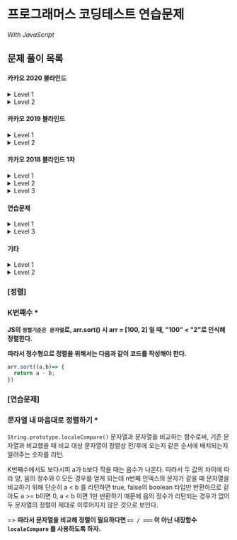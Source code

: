 # 프로그래머스 코딩테스트 연습문제

_With JavaScript_



## 문제 풀이 목록

#### 카카오 2020 블라인드

<details>
  <summary>Level 1</summary>
  <table>
    <tr>
      <th>TO DO</th>
      <th>DOING</th>
      <th>DONE</th>
    </tr>
    <tr>
      <td></td>
      <td></td>
      <td>
        <ul>
          <li>문자열 압축</li>
        </ul>
      </td>
    </tr>
  </table>
</details>

<details>
  <summary>Level 2</summary>
  <table>
    <tr>
      <th>TO DO</th>
      <th>DOING</th>
      <th>DONE</th>
    </tr>
    <tr>
      <td></td>
      <td></td>
      <td>
        <ul>
          <li>괄호 변환</li>
        </ul>
      </td>
    </tr>
  </table>
</details>



#### 카카오 2019 블라인드

<details>
  <summary>Level 1</summary>
  <table>
    <tr>
      <th>TO DO</th>
      <th>DOING</th>
      <th>DONE</th>
    </tr>
    <tr>
      <td></td>
      <td></td>
      <td>
        <ul>
          <li>실패율</li>
        </ul>
      </td>
    </tr>
  </table>
</details>

<details>
  <summary>Level 2</summary>
  <table>
    <tr>
      <th>TO DO</th>
      <th>DOING</th>
      <th>DONE</th>
    </tr>
    <tr>
      <td></td>
      <td></td>
      <td>
        <ul>
          <li>오픈채팅방</li>
        </ul>
      </td>
    </tr>
  </table>
</details>



#### 카카오 2018 블라인드 1차

<details>
  <summary>Level 1</summary>
  <table>
    <tr>
      <th>TO DO</th>
      <th>DOING</th>
      <th>DONE</th>
    </tr>
    <tr>
      <td></td>
      <td></td>
      <td>
        <ul>
          <li>다트게임</li>
        </ul>
      </td>
    </tr>
  </table>
</details>

<details>
  <summary>Level 2</summary>
  <table>
    <tr>
      <th>TO DO</th>
      <th>DOING</th>
      <th>DONE</th>
    </tr>
    <tr>
      <td></td>
      <td></td>
      <td>
        <ul>
          <li>뉴스 클러스터링</li>
        </ul>
      </td>
    </tr>
  </table>
</details>

<details>
  <summary>Level 3</summary>
  <table>
    <tr>
      <th>TO DO</th>
      <th>DOING</th>
      <th>DONE</th>
    </tr>
    <tr>
      <td></td>
      <td></td>
      <td>
        <ul>
          <li>셔틀버스</li>
        </ul>
      </td>
    </tr>
  </table>
</details>



#### 연습문제

<details>
  <summary>Level 1</summary>
  <table>
    <tr>
      <th>TO DO</th>
      <th>DOING</th>
      <th>DONE</th>
    </tr>
    <tr>
      <td></td>
      <td></td>
      <td>
        <ul>
          <li>2016년</li>
          <li>가운데 글자 가져오기</li>
          <li>같은 숫자는 싫어</li>
          <li>나누어 떨어지는 숫자 배열</li>
          <li>소수 찾기</li>
          <li>문자열 내 마음대로 정렬하기</li>
          <li>문자열 내 p와 y의 개수</li>
          <li>문자열 내림차순으로 배치하기</li>
          <li>문자열 다루기 기본</li>
          <li>수박수박수박수박수박수?</li>
          <li>문자열을 정수로 바꾸기</li>
          <li>시저 암호</li>
          <li>약수의 합</li>
          <li>이상한 문자 만들기</li>
          <li>자릿수 더하기</li>
          <li>자연수 뒤집어 배열로 만들기</li>
          <li>정수 내림차순으로 배치하기</li>
          <li>정수 제곱근 판별</li>
          <li>제일 작은 수 제거하기</li>
          <li>짝수와 홀수</li>
          <li>최대공약수와 최소공배수</li>
          <li>콜라츠 추측</li>
          <li>평균 구하기</li>
          <li>하샤드 수</li>
          <li>핸드폰 번호 가리기</li>
          <li>행렬의 덧셈</li>
          <li>x만큼 간격이 있는 n개의 숫자</li>
          <li>직사각형 별찍기</li>
          <li>예산</li>
        </ul>
      </td>
    </tr>
  </table>
</details>

<details>
  <summary>Level 3</summary>
  <table>
    <tr>
      <th>TO DO</th>
      <th>DOING</th>
      <th>DONE</th>
    </tr>
    <tr>
      <td></td>
      <td></td>
      <td>
        <ul>
          <li>하노이의 탑</li>
        </ul>
      </td>
    </tr>
  </table>
</details>



#### 기타

<details>
  <summary>Level 1</summary>
  <table>
    <tr>
      <th>TO DO</th>
      <th>DOING</th>
      <th>DONE</th>
    </tr>
    <tr>
      <td></td>
      <td></td>
      <td>
        <ul>
          <li>[해시] 완주하지 못한 선수</li>
          <li>[완전탐색] 모의고사</li>
          <li><strong>[정렬] K번째 수</strong></li>
          <li>[그리디] 체육복</li>
        </ul>
      </td>
    </tr>
  </table>
</details>

<details>
  <summary>Level 2</summary>
  <table>
    <tr>
      <th>TO DO</th>
      <th>DOING</th>
      <th>DONE</th>
    </tr>
    <tr>
      <td></td>
      <td></td>
      <td>
        <ul>
          <li>[스택/큐] 프린터 (C++)</li>
          <li>[스택/큐] 기능개발</li>
        </ul>
      </td>
    </tr>
  </table>
</details>



### [정렬]

### K번째수 *

**JS의 `정렬기준은 문자열`로, arr.sort() 시 arr = [100, 2] 일 때, "100" < "2"로 인식해 정렬한다.**

**따라서 정수형으로 정렬을 위해서는 다음과 같이 코드를 작성해야 한다.**

```javascript
arr.sort((a,b)=> {
  return a - b;
})
```



### [연습문제]

### 문자열 내 마음대로 정렬하기 *

`String.prototype.localeCompare()` 문자열과 문자열을 비교하는 함수로써, 기준 문자열과 비교했을 때 비교 대상 문자열이 정렬상 전/후에 오는지 같은 순서에 배치되는지 알려주는 숫자를 리턴.

K번째수에서도 보다시피 a가 b보다 작을 때는 음수가 나온다. 따라서 두 값의 차이에 따라 양, 음의 정수와 0 모든 경우를 얻게 되는데 n번째 인덱스의 문자가 같을 때 문자열을 비교하기 위해 단순히 a < b 를 리턴하면 true, false의 boolean 타입만 반환하므로 같아도 a >= b이면 0, a < b 이면 1만 반환하기 때문에 음의 정수가 리턴되는 경우가 없어 두 문자열의 정렬이 제대로 이루어지지 않은 것으로 보인다.

=> **따라서 문자열을 비교해 정렬이 필요하다면 `== / ===` 이 아닌 내장함수 `localeCompare` 를 사용하도록 하자.**